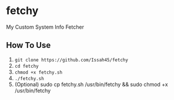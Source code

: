 # fetchy
My Custom System Info Fetcher

## How To Use
1. `git clone https://github.com/Issah45/fetchy`
2. `cd fetchy`
3. `chmod +x fetchy.sh`
4. `./fetchy.sh`
5. (Optional) sudo cp fetchy.sh /usr/bin/fetchy && sudo chmod +x /usr/bin/fetchy
